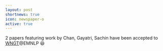 ```yaml
---
layout: post
shortnews: true
icon: newspaper-o
active: true
---
```

2 papers featuring work by Chan, Gayatri, Sachin have been accepted to [WNGT](https://sites.google.com/view/wngt19/home)@EMNLP 😆